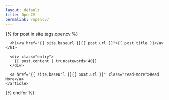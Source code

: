 ```yaml
---
layout: default
title: OpenCV
permalink: /opencv/
---
```



<div class="posts">
  {% for post in site.tags.opencv %}
    <article class="post">    
      
      <h1><a href="{{ site.baseurl }}{{ post.url }}">{{ post.title }}</a></h1>

      <div class="entry">
        {{ post.content | truncatewords:40}}
      </div>
      
      <a href="{{ site.baseurl }}{{ post.url }}" class="read-more">Read More</a>
    </article>
  {% endfor %}
</div>
